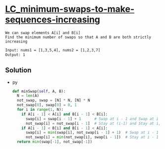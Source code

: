# [LC_minimum-swaps-to-make-sequences-increasing](https://leetcode.com/problems/minimum-swaps-to-make-sequences-increasing)

```en
We can swap elements A[i] and B[i]
Find the minimum number of swaps so that A and B are both strictly increasing
```

```txt
Input: nums1 = [1,3,5,4], nums2 = [1,2,3,7]
Output: 1
```

## Solution

* py

  ```py
  def minSwap(self, A, B):
    N = len(A)
    not_swap, swap = [N] * N, [N] * N
    not_swap[0], swap[0] = 0, 1
    for i in range(1, N):
      if A[i - 1] < A[i] and B[i - 1] < B[i]:
        swap[i] = swap[i - 1] + 1      # Swap at i - 1 and Swap at i
        not_swap[i] = not_swap[i - 1]  # Stay at (i-1) and Stay at i,
      if A[i - 1] < B[i] and B[i - 1] < A[i]:
        swap[i] = min(swap[i], not_swap[i - 1] + 1)  # Swap at i - 1 and stay at i
        not_swap[i] = min(not_swap[i], swap[i - 1])  # Stay at i - 1 and swap at i
    return min(swap[-1], not_swap[-1])
  ```
